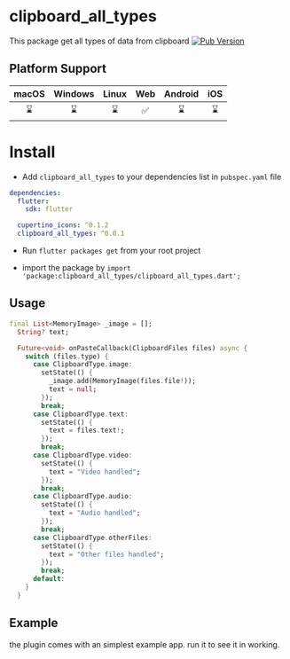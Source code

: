 # clipboard_all_types

This package get all types of data from clipboard
[![Pub Version](https://img.shields.io/pub/v/clipboard_all_types)](https://pub.dev/packages/clipboard_all_types)

## Platform Support

| macOS | Windows | Linux | Web | Android | iOS |
| :---: | :-----: | :---: | :-: | :-----: | :-: |
|  ⌛   |   ⌛    |  ⌛   | ✅  |   ⌛    | ⌛  |

# Install

- Add `clipboard_all_types` to your dependencies list in `pubspec.yaml` file

```yaml
dependencies:
  flutter:
    sdk: flutter

  cupertino_icons: ^0.1.2
  clipboard_all_types: ^0.0.1
```

- Run `flutter packages get` from your root project

- import the package by `import 'package:clipboard_all_types/clipboard_all_types.dart';`

## Usage

```dart
final List<MemoryImage> _image = [];
  String? text;

  Future<void> onPasteCallback(ClipboardFiles files) async {
    switch (files.type) {
      case ClipboardType.image:
        setState(() {
          _image.add(MemoryImage(files.file!));
          text = null;
        });
        break;
      case ClipboardType.text:
        setState(() {
          text = files.text!;
        });
        break;
      case ClipboardType.video:
        setState(() {
          text = "Video handled";
        });
        break;
      case ClipboardType.audio:
        setState(() {
          text = "Audio handled";
        });
        break;
      case ClipboardType.otherFiles:
        setState(() {
          text = "Other files handled";
        });
        break;
      default:
    }
  }

```

## Example

the plugin comes with an simplest example app. run it to see it in working.
